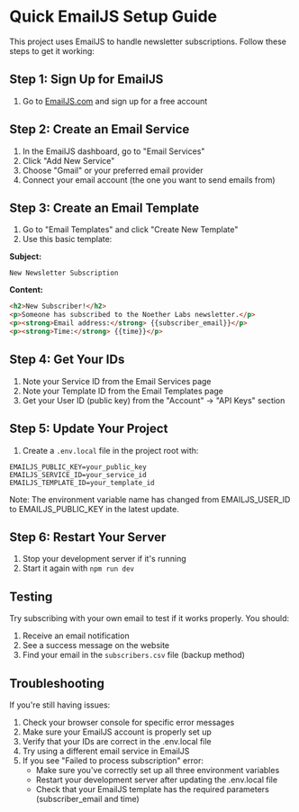 # Quick EmailJS Setup Guide

This project uses EmailJS to handle newsletter subscriptions. Follow these steps to get it working:

## Step 1: Sign Up for EmailJS

1. Go to [EmailJS.com](https://www.emailjs.com/) and sign up for a free account

## Step 2: Create an Email Service

1. In the EmailJS dashboard, go to "Email Services"
2. Click "Add New Service"
3. Choose "Gmail" or your preferred email provider
4. Connect your email account (the one you want to send emails from)

## Step 3: Create an Email Template

1. Go to "Email Templates" and click "Create New Template"
2. Use this basic template:

**Subject:**
```
New Newsletter Subscription
```

**Content:**
```html
<h2>New Subscriber!</h2>
<p>Someone has subscribed to the Noether Labs newsletter.</p>
<p><strong>Email address:</strong> {{subscriber_email}}</p>
<p><strong>Time:</strong> {{time}}</p>
```

## Step 4: Get Your IDs

1. Note your Service ID from the Email Services page
2. Note your Template ID from the Email Templates page
3. Get your User ID (public key) from the "Account" → "API Keys" section

## Step 5: Update Your Project

1. Create a `.env.local` file in the project root with:

```
EMAILJS_PUBLIC_KEY=your_public_key
EMAILJS_SERVICE_ID=your_service_id
EMAILJS_TEMPLATE_ID=your_template_id
```

Note: The environment variable name has changed from EMAILJS_USER_ID to EMAILJS_PUBLIC_KEY in the latest update.

## Step 6: Restart Your Server

1. Stop your development server if it's running
2. Start it again with `npm run dev`

## Testing

Try subscribing with your own email to test if it works properly. You should:
1. Receive an email notification
2. See a success message on the website
3. Find your email in the `subscribers.csv` file (backup method)

## Troubleshooting

If you're still having issues:

1. Check your browser console for specific error messages
2. Make sure your EmailJS account is properly set up
3. Verify that your IDs are correct in the .env.local file
4. Try using a different email service in EmailJS
5. If you see "Failed to process subscription" error:
   - Make sure you've correctly set up all three environment variables
   - Restart your development server after updating the .env.local file
   - Check that your EmailJS template has the required parameters (subscriber_email and time)
